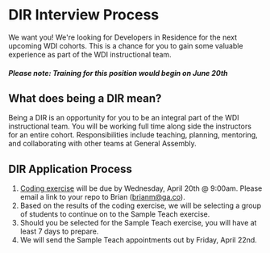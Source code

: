 # DIR Interview Process

We want you! We're looking for Developers in Residence for the next upcoming WDI cohorts. This is a chance for you to gain some valuable experience as part of the WDI instructional team.
#### *Please note: Training for this position would begin on June 20th*

## What does being a DIR mean?
  Being a DIR is an opportunity for you to be an integral part of the WDI instructional team. You will be working full time along side the instructors for an entire cohort. Responsibilities include teaching, planning, mentoring, and collaborating with other teams at General Assembly.

## DIR Application Process

1. [Coding exercise](https://github.com/GA-WDI/instructor-code-challenge) will be due by Wednesday, April 20th @ 9:00am. Please email a link to your repo to Brian (brianm@ga.co).
2. Based on the results of the coding exercise, we will be selecting a group of students to continue on to the Sample Teach exercise.
3. Should you be selected for the Sample Teach exercise, you will have at least 7 days to prepare.
4. We will send the Sample Teach appointments out by Friday, April 22nd.
